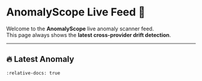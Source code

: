 # AnomalyScope Live Feed 🚨

Welcome to the **AnomalyScope** live anomaly scanner feed.  
This page always shows the **latest cross-provider drift detection**.

---

## 🔥 Latest Anomaly

```{include} LATEST_ANOMALY.md
:relative-docs: true
